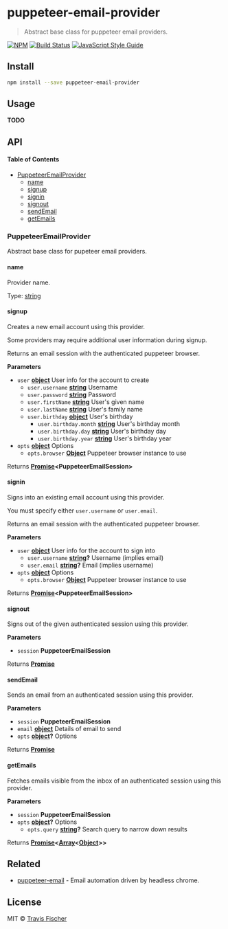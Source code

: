 # puppeteer-email-provider

> Abstract base class for puppeteer email providers.

[![NPM](https://img.shields.io/npm/v/puppeteer-email-provider.svg)](https://www.npmjs.com/package/puppeteer-email-provider) [![Build Status](https://travis-ci.com/transitive-bullshit/puppeteer-email.svg?branch=master)](https://travis-ci.com/transitive-bullshit/puppeteer-email) [![JavaScript Style Guide](https://img.shields.io/badge/code_style-standard-brightgreen.svg)](https://standardjs.com)

## Install

```bash
npm install --save puppeteer-email-provider
```

## Usage

**TODO**

## API

<!-- Generated by documentation.js. Update this documentation by updating the source code. -->

#### Table of Contents

-   [PuppeteerEmailProvider](#puppeteeremailprovider)
    -   [name](#name)
    -   [signup](#signup)
    -   [signin](#signin)
    -   [signout](#signout)
    -   [sendEmail](#sendemail)
    -   [getEmails](#getemails)

### PuppeteerEmailProvider

Abstract base class for pupeteer email providers.

#### name

Provider name.

Type: [string](https://developer.mozilla.org/docs/Web/JavaScript/Reference/Global_Objects/String)

#### signup

Creates a new email account using this provider.

Some providers may require additional user information during signup.

Returns an email session with the authenticated puppeteer browser.

**Parameters**

-   `user` **[object](https://developer.mozilla.org/docs/Web/JavaScript/Reference/Global_Objects/Object)** User info for the account to create
    -   `user.username` **[string](https://developer.mozilla.org/docs/Web/JavaScript/Reference/Global_Objects/String)** Username
    -   `user.password` **[string](https://developer.mozilla.org/docs/Web/JavaScript/Reference/Global_Objects/String)** Password
    -   `user.firstName` **[string](https://developer.mozilla.org/docs/Web/JavaScript/Reference/Global_Objects/String)** User's given name
    -   `user.lastName` **[string](https://developer.mozilla.org/docs/Web/JavaScript/Reference/Global_Objects/String)** User's family name
    -   `user.birthday` **[object](https://developer.mozilla.org/docs/Web/JavaScript/Reference/Global_Objects/Object)** User's birthday
        -   `user.birthday.month` **[string](https://developer.mozilla.org/docs/Web/JavaScript/Reference/Global_Objects/String)** User's birthday month
        -   `user.birthday.day` **[string](https://developer.mozilla.org/docs/Web/JavaScript/Reference/Global_Objects/String)** User's birthday day
        -   `user.birthday.year` **[string](https://developer.mozilla.org/docs/Web/JavaScript/Reference/Global_Objects/String)** User's birthday year
-   `opts` **[object](https://developer.mozilla.org/docs/Web/JavaScript/Reference/Global_Objects/Object)** Options
    -   `opts.browser` **[Object](https://developer.mozilla.org/docs/Web/JavaScript/Reference/Global_Objects/Object)** Puppeteer browser instance to use

Returns **[Promise](https://developer.mozilla.org/docs/Web/JavaScript/Reference/Global_Objects/Promise)&lt;PuppeteerEmailSession>** 

#### signin

Signs into an existing email account using this provider.

You must specify either `user.username` or `user.email`.

Returns an email session with the authenticated puppeteer browser.

**Parameters**

-   `user` **[object](https://developer.mozilla.org/docs/Web/JavaScript/Reference/Global_Objects/Object)** User info for the account to sign into
    -   `user.username` **[string](https://developer.mozilla.org/docs/Web/JavaScript/Reference/Global_Objects/String)?** Username (implies email)
    -   `user.email` **[string](https://developer.mozilla.org/docs/Web/JavaScript/Reference/Global_Objects/String)?** Email (implies username)
-   `opts` **[object](https://developer.mozilla.org/docs/Web/JavaScript/Reference/Global_Objects/Object)** Options
    -   `opts.browser` **[Object](https://developer.mozilla.org/docs/Web/JavaScript/Reference/Global_Objects/Object)** Puppeteer browser instance to use

Returns **[Promise](https://developer.mozilla.org/docs/Web/JavaScript/Reference/Global_Objects/Promise)&lt;PuppeteerEmailSession>** 

#### signout

Signs out of the given authenticated session using this provider.

**Parameters**

-   `session` **PuppeteerEmailSession** 

Returns **[Promise](https://developer.mozilla.org/docs/Web/JavaScript/Reference/Global_Objects/Promise)** 

#### sendEmail

Sends an email from an authenticated session using this provider.

**Parameters**

-   `session` **PuppeteerEmailSession** 
-   `email` **[object](https://developer.mozilla.org/docs/Web/JavaScript/Reference/Global_Objects/Object)** Details of email to send
-   `opts` **[object](https://developer.mozilla.org/docs/Web/JavaScript/Reference/Global_Objects/Object)?** Options

Returns **[Promise](https://developer.mozilla.org/docs/Web/JavaScript/Reference/Global_Objects/Promise)** 

#### getEmails

Fetches emails visible from the inbox of an authenticated session using
this provider.

**Parameters**

-   `session` **PuppeteerEmailSession** 
-   `opts` **[object](https://developer.mozilla.org/docs/Web/JavaScript/Reference/Global_Objects/Object)?** Options
    -   `opts.query` **[string](https://developer.mozilla.org/docs/Web/JavaScript/Reference/Global_Objects/String)?** Search query to narrow down results

Returns **[Promise](https://developer.mozilla.org/docs/Web/JavaScript/Reference/Global_Objects/Promise)&lt;[Array](https://developer.mozilla.org/docs/Web/JavaScript/Reference/Global_Objects/Array)&lt;[Object](https://developer.mozilla.org/docs/Web/JavaScript/Reference/Global_Objects/Object)>>** 

## Related

-   [puppeteer-email](https://github.com/transitive-bullshit/puppeteer-email) - Email automation driven by headless chrome.

## License

MIT © [Travis Fischer](https://github.com/transitive-bullshit)
